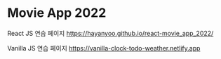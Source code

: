 # Movie App 2022 

React JS 연습 페이지
https://hayanyoo.github.io/react-movie_app_2022/

Vanilla JS 연습 페이지
https://vanilla-clock-todo-weather.netlify.app
